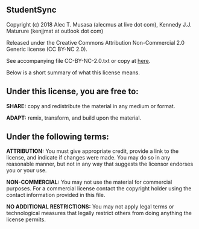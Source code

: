 StudentSync
-----------------------------------------------------------
Copyright (c) 2018 Alec T. Musasa (alecmus at live dot com), Kennedy J.J. Maturure (kenjjmat at outlook dot com)

Released under the Creative Commons Attribution Non-Commercial
2.0 Generic license (CC BY-NC 2.0).

See accompanying file CC-BY-NC-2.0.txt or copy at [here](https://github.com/alecmus/StudentSync_Server/blob/master/CC-BY-NC-2.0.txt).

Below is a short summary of what this license means.

Under this license, you are free to:
------------------------------------
<p>
    <b>SHARE:</b> copy and redistribute the material in any medium or format.
</p>
<p>
    <b>ADAPT:</b> remix, transform, and build upon the material.
</p>

Under the following terms:
--------------------------
<p>
    <b>ATTRIBUTION:</b> You must give appropriate credit, provide a link to the
    license, and indicate if changes were made. You may do so in any
    reasonable manner, but not in any way that suggests the licensor endorses
    you or your use.
</p>
<p>
    <b>NON-COMMERCIAL:</b> You may not use the material for commercial purposes. For
    a commercial license contact the copyright holder using the contact
    information provided in this file.
</p>
<p>
    <b>NO ADDITIONAL RESTRICTIONS:</b> You may not apply legal terms or technological
    measures that legally restrict others from doing anything the license permits.
</p>
